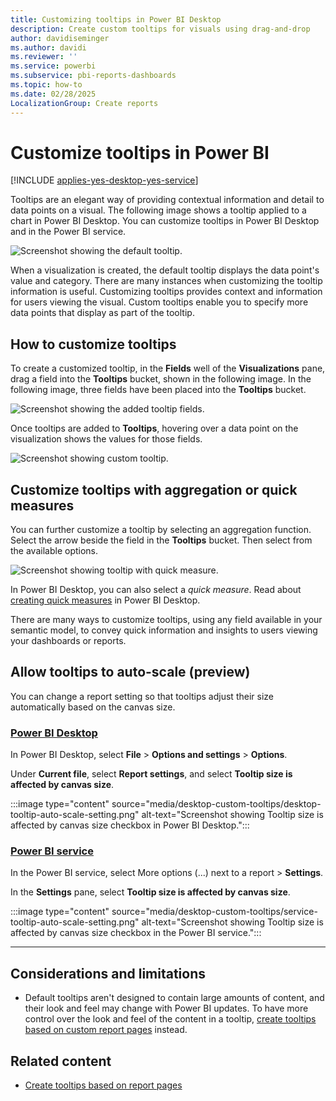```yaml
---
title: Customizing tooltips in Power BI Desktop
description: Create custom tooltips for visuals using drag-and-drop
author: davidiseminger
ms.author: davidi
ms.reviewer: ''
ms.service: powerbi
ms.subservice: pbi-reports-dashboards
ms.topic: how-to
ms.date: 02/28/2025
LocalizationGroup: Create reports
---
```

# Customize tooltips in Power BI

[!INCLUDE [applies-yes-desktop-yes-service](../includes/applies-yes-desktop-yes-service.md)]

Tooltips are an elegant way of providing contextual information and detail to data points on a visual. The following image shows a tooltip applied to a chart in Power BI Desktop. You can customize tooltips in Power BI Desktop and in the Power BI service.

![Screenshot showing the default tooltip.](media/desktop-custom-tooltips/custom-tooltips-1.png)

When a visualization is created, the default tooltip displays the data point's value and category. There are many instances when customizing the tooltip information is useful. Customizing tooltips provides context and information for users viewing the visual. Custom tooltips enable you to specify more data points that display as part of the tooltip.

## How to customize tooltips

To create a customized tooltip, in the **Fields** well of the **Visualizations** pane, drag a field into the **Tooltips** bucket, shown in the following image. In the following image, three fields have been placed into the **Tooltips** bucket.

![Screenshot showing the added tooltip fields.](media/desktop-custom-tooltips/custom-tooltips-2.png)

Once tooltips are added to **Tooltips**, hovering over a data point on the visualization shows the values for those fields.

![Screenshot showing custom tooltip.](media/desktop-custom-tooltips/custom-tooltips-3.png)

## Customize tooltips with aggregation or quick measures

You can further customize a tooltip by selecting an aggregation function. Select the arrow beside the field in the **Tooltips** bucket. Then select from the available options.

![Screenshot showing tooltip with quick measure.](media/desktop-custom-tooltips/custom-tooltips-4.png)

In Power BI Desktop, you can also select a *quick measure*. Read about [creating quick measures](../transform-model/desktop-quick-measures.md) in Power BI Desktop.

There are many ways to customize tooltips, using any field available in your semantic model, to convey quick information and insights to users viewing your dashboards or reports.

## Allow tooltips to auto-scale (preview)

You can change a report setting so that tooltips adjust their size automatically based on the canvas size.

### [Power BI Desktop](#tab/powerbi-desktop)

In Power BI Desktop, select **File** > **Options and settings** > **Options**.

Under **Current file**, select **Report settings**, and select **Tooltip size is affected by canvas size**.

:::image type="content" source="media/desktop-custom-tooltips/desktop-tooltip-auto-scale-setting.png" alt-text="Screenshot showing Tooltip size is affected by canvas size checkbox in Power BI Desktop.":::

### [Power BI service](#tab/powerbi-service)

In the Power BI service, select More options (...) next to a report > **Settings**.

In the **Settings** pane, select **Tooltip size is affected by canvas size**.

:::image type="content" source="media/desktop-custom-tooltips/service-tooltip-auto-scale-setting.png" alt-text="Screenshot showing Tooltip size is affected by canvas size checkbox in the Power BI service.":::

---

## Considerations and limitations

- Default tooltips aren't designed to contain large amounts of content, and their look and feel may change with Power BI updates. To have more control over the look and feel of the content in a tooltip, [create tooltips based on custom report pages](desktop-tooltips.md) instead.

## Related content

- [Create tooltips based on report pages](desktop-tooltips.md)
